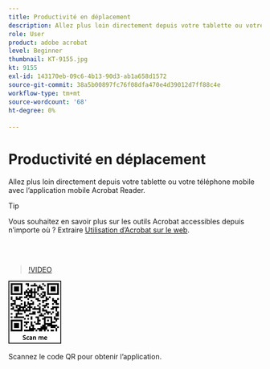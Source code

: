 ```yaml
---
title: Productivité en déplacement
description: Allez plus loin directement depuis votre tablette ou votre téléphone mobile avec l’application mobile Acrobat Reader
role: User
product: adobe acrobat
level: Beginner
thumbnail: KT-9155.jpg
kt: 9155
exl-id: 143170eb-09c6-4b13-90d3-ab1a658d1572
source-git-commit: 38a5b00897fc76f08dfa470e4d39012d7ff88c4e
workflow-type: tm+mt
source-wordcount: '68'
ht-degree: 0%

---
```


# Productivité en déplacement

Allez plus loin directement depuis votre tablette ou votre téléphone mobile avec l’application mobile Acrobat Reader.

>[!TIP]
>
>Vous souhaitez en savoir plus sur les outils Acrobat accessibles depuis n’importe où ? Extraire [Utilisation d’Acrobat sur le web](acrobatweb.md).

<br> 

>[!VIDEO](https://video.tv.adobe.com/v/337972?hidetitle=true)

![Code QR](../assets/Acrobatqrcode.jpg)

Scannez le code QR pour obtenir l’application.
